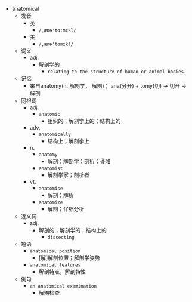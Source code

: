 - anatomical
  - 发音
    - 英
      - `/ˌænə'tɑːmɪkl/`
    - 美
      - `/,ænə'tɑmɪkl/`
  - 词义
    - adj.
      - 解剖学的
        - `relating to the structure of human or animal bodies`
  - 记忆
    - 来自anatomy(n. 解剖学， 解剖)； ana(分开) + tomy(切) → 切开 → 解剖
  - 同根词
    - adj.
      - `anatomic`
        - 组织的；解剖学上的；结构上的
    - adv.
      - `anatomically`
        - 结构上；解剖学上
    - n.
      - `anatomy`
        - 解剖；解剖学；剖析；骨骼
      - `anatomist`
        - 解剖学家；剖析者
    - vt.
      - `anatomise`
        - 解剖；解析
      - `anatomize`
        - 解剖；仔细分析
  - 近义词
    - adj.
      - 解剖的；解剖学的；结构上的
        - `dissecting`
  - 短语
    - `anatomical position`
      - [解]解剖位置；解剖学姿势 
    - `anatomical features`
      - 解剖特点，解剖特性 
  - 例句
    - `an anatomical examination`
      - 解剖检查

